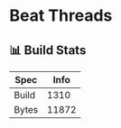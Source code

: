 # Beat Threads

## 📊 Build Stats

| Spec  | Info                |
| ----- | ------------------- |
| Build | <!-- BUILD -->1310     |
| Bytes | <!-- BYTES -->11872 |



